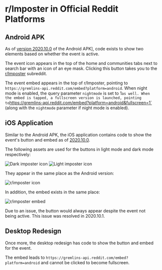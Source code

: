 # r/Imposter in Official Reddit Platforms

## Android APK

As of [version 2020.10.0](https://www.reddit.com/r/redditmobile/comments/fnrc3s/reddit_for_android_version_2020100_now_available/) of the Android APK], code exists to show two elements based on whether the event is active.

The event icon appears in the top of the home and communities tabs next to search bar with an icon of an eye mask. Clicking this button takes you to the [r/Imposter](https://www.reddit.com/r/imposter) subreddit.

The event embed appears in the top of r/Imposter, pointing to `https://gremlins-api.reddit.com/embed?platform=android`. When night mode is enabled, the query parameter `nightmode` is set to 1` as well. When the embed is tapped, a fullscreen version is launched, pointing to `https://gremlins-api.reddit.com/embed?platform=android&fullscreen=1` (along with the `nightmode` parameter if night mode is enabled).

## iOS Application

Similar to the Android APK, the iOS application contains code to show the event's button and embed as of [2020.10.0](https://www.reddit.com/r/redditmobile/comments/fnrdmr/reddit_for_ios_version_2020100_now_available/).

The following assets are used for the buttons in light mode and dark mode respectively:

![Dark imposter icon](https://i.imgur.com/ggiIpFS.png)
![Light imposter icon](https://i.imgur.com/p9FyC74.png)

They appear in the same place as the Android version:

![r/imposter icon](https://i.imgur.com/x4aQXiU.jpg)

In addition, the embed exists in the same place:

![r/imposter embed](https://i.imgur.com/Pmk8BZe.jpg)

Due to an issue, the button would always appear despite the event not being active. This issue was resolved in 2020.10.1.

## Desktop Redesign

Once more, the desktop redesign has code to show the button and embed for the event.

The embed leads to `https://gremlins-api.reddit.com/embed?platform=android` and cannot be clicked to become fullscreen.

